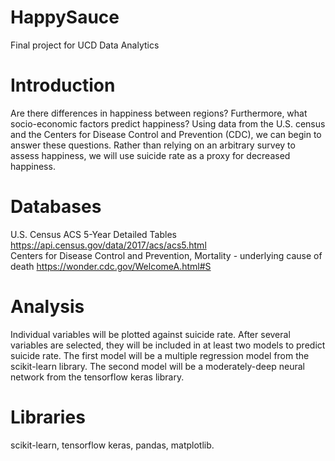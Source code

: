 # HappySauce
Final project for UCD Data Analytics

# Introduction
Are there differences in happiness between regions? Furthermore, what socio-economic factors predict happiness?
Using data from the U.S. census and the Centers for Disease Control and Prevention (CDC), we can begin to answer these questions.
Rather than relying on an arbitrary survey to assess happiness, we will use suicide rate as a proxy for decreased happiness.

# Databases
U.S. Census ACS 5-Year Detailed Tables https://api.census.gov/data/2017/acs/acs5.html  
Centers for Disease Control and Prevention, Mortality - underlying cause of death https://wonder.cdc.gov/WelcomeA.html#S

# Analysis
Individual variables will be plotted against suicide rate. After several variables are selected, they will be included in at least two models to predict suicide rate. The first model will be a multiple regression model from the scikit-learn library. The second model will be a moderately-deep neural network from the tensorflow keras library.

# Libraries
scikit-learn, tensorflow keras, pandas, matplotlib.

